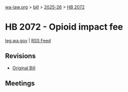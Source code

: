[wa-law.org](/) > [bill](/bill/) > [2025-26](/bill/2025-26/) > [HB 2072](/bill/2025-26/hb/2072/)

# HB 2072 - Opioid impact fee
[leg.wa.gov](https://app.leg.wa.gov/billsummary?BillNumber=2072&Year=2025&Initiative=false) | [RSS Feed](./rss.xml)

## Revisions
* [Original Bill](1/)

## Meetings
